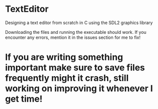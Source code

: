 # TextEditor
Designing a text editor from scratch in C using the SDL2 graphics library

Downloading the files and running the executable should work.
If you encounter any errors, mention it in the issues section for me to fix! 

# If you are writing something important make sure to save files frequently might it crash, still working on improving it whenever I get time!
